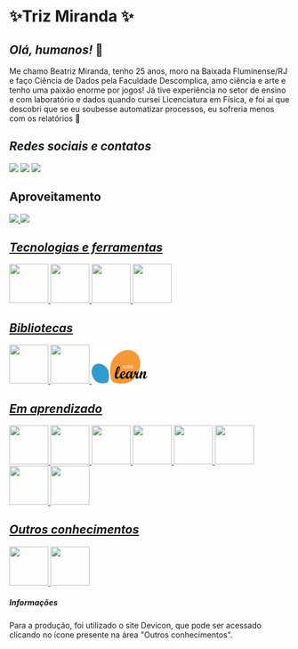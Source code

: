 # ✨Triz Miranda ✨

## ***Olá, humanos!*** 🦄

Me chamo Beatriz Miranda, tenho 25 anos, moro na Baixada Fluminense/RJ e faço Ciência de Dados pela Faculdade Descomplica, amo ciência e arte e tenho uma paixão enorme por jogos!
Já tive experiência no setor de ensino e com laboratório e dados quando cursei Licenciatura em Física, e foi aí que descobri que se eu soubesse automatizar processos, eu sofreria menos com os relatórios 🤪

## *Redes sociais e contatos*
<a href="https://instagram.com/lastfirefly" target="_blank"><img loading="lazy" src="https://img.shields.io/badge/-Instagram-%23E4405F?style=for-the-badge&logo=instagram&logoColor=white" target="_blank"></a> <a href = "mailto:contato@beatrizmmiranda@outlook.com"><img loading="lazy" src="https://img.shields.io/badge/outlook-1167fa?style=for-the-badge&logo=outlook&logoColor=white" target="_blank"></a>  <a href="https://www.linkedin.com/in/trizmmiranda/" target="_blank"><img loading="lazy" src="https://img.shields.io/badge/-Linkedin-1167fa?style=for-the-badge&logo=linkedin&logoColor=white" target="_blank"></a>

## Aproveitamento

<div>
<a href="https://github.com/lastfirefly">
<img loading="lazy" height="150em" src="https://github-readme-stats.vercel.app/api/top-langs/?username=lastfirefly&layout=compact&langs_count=7&theme=dracula"/>
<img loading="lazy" height="150em" src="https://github-readme-stats.vercel.app/api?username=lastfirefly&show_icons=true&theme=dracula&include_all_commits=true&count_private=true"/>
</div>

## ***Tecnologias e ferramentas***

<img src="https://cdn.jsdelivr.net/gh/devicons/devicon/icons/mysql/mysql-original.svg" width="70" height="70" />        <img src="https://cdn.jsdelivr.net/gh/devicons/devicon/icons/python/python-original-wordmark.svg" width="70" height="70" />        <img src="https://cdn.jsdelivr.net/gh/devicons/devicon/icons/vscode/vscode-original-wordmark.svg" width="70" height="70" />        <img src="https://cdn.jsdelivr.net/gh/devicons/devicon/icons/git/git-plain.svg" width="70" height="70" />
          

## ***Bibliotecas***

<img src="https://cdn.jsdelivr.net/gh/devicons/devicon/icons/pandas/pandas-original-wordmark.svg" width="70" height="70" />        <img src="https://cdn.jsdelivr.net/gh/devicons/devicon/icons/numpy/numpy-original.svg" width="70" height="70"/>      <img src="https://github.com/scikit-learn/scikit-learn/blob/main/doc/logos/1280px-scikit-learn-logo.png" width="100" height="60"/>
          

## ***Em aprendizado***

<img src="https://cdn.jsdelivr.net/gh/devicons/devicon/icons/maya/maya-original.svg" width="70" height="70"/>        <img src="https://cdn.jsdelivr.net/gh/devicons/devicon/icons/kubernetes/kubernetes-plain-wordmark.svg" width="70" height="70"/>         <img src="https://cdn.jsdelivr.net/gh/devicons/devicon/icons/latex/latex-original.svg" width="70" height="70"/>           <img src="https://cdn.jsdelivr.net/gh/devicons/devicon/icons/postgresql/postgresql-original-wordmark.svg" width="70" height="70"/>      <img src="https://cdn.jsdelivr.net/gh/devicons/devicon/icons/css3/css3-original.svg" width="70" height="70" />            <img src="https://cdn.jsdelivr.net/gh/devicons/devicon/icons/html5/html5-original.svg" width="70" height="70" />          <img src="https://cdn.jsdelivr.net/gh/devicons/devicon/icons/javascript/javascript-plain.svg" width="70" height="70" />                    <img src="https://cdn.jsdelivr.net/gh/devicons/devicon/icons/docker/docker-original-wordmark.svg" width="70" height="70"/>
          

          
## ***Outros conhecimentos***

<img src="https://cdn.jsdelivr.net/gh/devicons/devicon/icons/canva/canva-original.svg" width="70" height="70"/>      [<img src="https://cdn.jsdelivr.net/gh/devicons/devicon/icons/devicon/devicon-original.svg" width="70" height="70"/>](https://devicon.dev)
          

##### Informações
Para a produção, foi utilizado o site Devicon, que pode ser acessado clicando no ícone presente na área "Outros conhecimentos".
